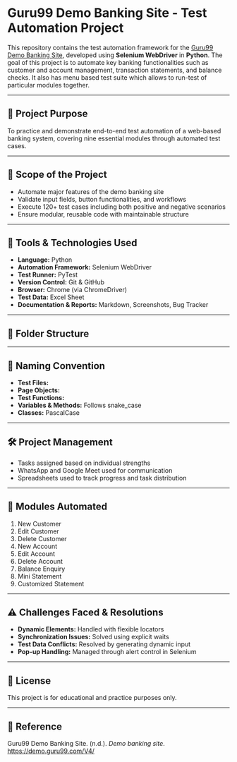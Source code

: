 # Guru99 Demo Banking Site - Test Automation Project

This repository contains the test automation framework for the [Guru99 Demo Banking Site](https://demo.guru99.com/V4/), developed using **Selenium WebDriver** in **Python**. The goal of this project is to automate key banking functionalities such as customer and account management, transaction statements, and balance checks. It also has menu based test suite which allows to run-test of particular modules together. 

---

## 🚀 Project Purpose

To practice and demonstrate end-to-end test automation of a web-based banking system, covering nine essential modules through automated test cases.

---

## 📌 Scope of the Project

- Automate major features of the demo banking site
- Validate input fields, button functionalities, and workflows
- Execute 120+ test cases including both positive and negative scenarios
- Ensure modular, reusable code with maintainable structure

---

## 🧰 Tools & Technologies Used

- **Language:** Python  
- **Automation Framework:** Selenium WebDriver  
- **Test Runner:** PyTest  
- **Version Control:** Git & GitHub  
- **Browser:** Chrome (via ChromeDriver)  
- **Test Data:** Excel Sheet  
- **Documentation & Reports:** Markdown, Screenshots, Bug Tracker

---

## 📂 Folder Structure


---

## 🔄 Naming Convention

- **Test Files:**   
- **Page Objects:**   
- **Test Functions:**   
- **Variables & Methods:** Follows snake_case  
- **Classes:** PascalCase

---

## 🛠️ Project Management

- Tasks assigned based on individual strengths  
- WhatsApp and Google Meet used for communication  
- Spreadsheets used to track progress and task distribution  

---

## 🧪 Modules Automated

1. New Customer  
2. Edit Customer  
3. Delete Customer  
4. New Account  
5. Edit Account  
6. Delete Account  
7. Balance Enquiry  
8. Mini Statement  
9. Customized Statement  

---

## ⚠️ Challenges Faced & Resolutions

- **Dynamic Elements:** Handled with flexible locators  
- **Synchronization Issues:** Solved using explicit waits  
- **Test Data Conflicts:** Resolved by generating dynamic input  
- **Pop-up Handling:** Managed through alert control in Selenium  

---

## 📃 License

This project is for educational and practice purposes only.

---

## 📎 Reference

Guru99 Demo Banking Site. (n.d.). *Demo banking site*. https://demo.guru99.com/V4/
